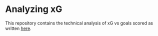 # Analyzing xG
This repository contains the technical analysis of xG vs goals scored as written <a href=elijahsandler.com/projects/analyzing-xg/>here</a>. 
